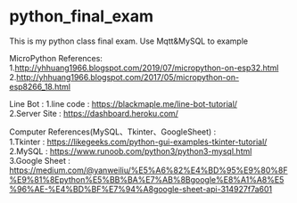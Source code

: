# python_final_exam
This is my python class final exam.  Use Mqtt&amp;MySQL to example  


MicroPython References:  
1.http://yhhuang1966.blogspot.com/2019/07/micropython-on-esp32.html   
2.http://yhhuang1966.blogspot.com/2017/05/micropython-on-esp8266_18.html  

Line Bot : 
1.line code : https://blackmaple.me/line-bot-tutorial/  
2.Server Site : https://dashboard.heroku.com/  

Computer References(MySQL、Tkinter、GoogleSheet) :  
1.Tkinter : https://likegeeks.com/python-gui-examples-tkinter-tutorial/  
2.MySQL : https://www.runoob.com/python3/python3-mysql.html  
3.Google Sheet : https://medium.com/@yanweiliu/%E5%A6%82%E4%BD%95%E9%80%8F%E9%81%8Epython%E5%BB%BA%E7%AB%8Bgoogle%E8%A1%A8%E5%96%AE-%E4%BD%BF%E7%94%A8google-sheet-api-314927f7a601  



